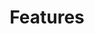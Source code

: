 ---
title: Features
description: Features and functionality available on the Documentation platform
keywords: features, functionality
---